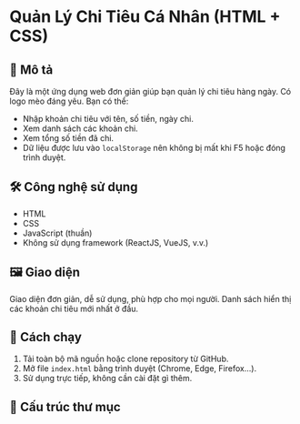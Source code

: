 # Quản Lý Chi Tiêu Cá Nhân (HTML + CSS)

## 📌 Mô tả
Đây là một ứng dụng web đơn giản giúp bạn quản lý chi tiêu hàng ngày. Có logo mèo đáng yêu. Bạn có thể:
- Nhập khoản chi tiêu với tên, số tiền, ngày chi.
- Xem danh sách các khoản chi.
- Xem tổng số tiền đã chi.
- Dữ liệu được lưu vào `localStorage` nên không bị mất khi F5 hoặc đóng trình duyệt.

## 🛠 Công nghệ sử dụng
- HTML
- CSS
- JavaScript (thuần)
- Không sử dụng framework (ReactJS, VueJS, v.v.)

## 🖼 Giao diện
Giao diện đơn giản, dễ sử dụng, phù hợp cho mọi người. Danh sách hiển thị các khoản chi tiêu mới nhất ở đầu.

## 🚀 Cách chạy
1. Tải toàn bộ mã nguồn hoặc clone repository từ GitHub.
2. Mở file `index.html` bằng trình duyệt (Chrome, Edge, Firefox...).
3. Sử dụng trực tiếp, không cần cài đặt gì thêm.

## 📁 Cấu trúc thư mục

